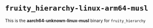 # `fruity_hierarchy-linux-arm64-musl`

This is the **aarch64-unknown-linux-musl** binary for `fruity_hierarchy`
